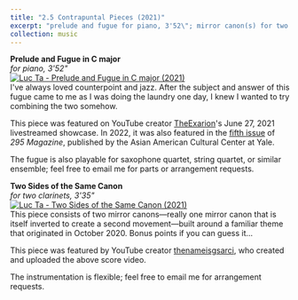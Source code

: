 ```yaml
---
title: "2.5 Contrapuntal Pieces (2021)"
excerpt: "prelude and fugue for piano, 3'52\"; mirror canon(s) for two clarinets; 3'35\"<br/>[![Luc Ta - 2.5 Contrapuntal Pieces (2021)](https://img.youtube.com/vi/KQXKckJTqVw/0.jpg 'Luc Ta - 2.5 Contrapuntal Pieces (2021)')](https://luc-ta.github.io/music/2021-contrapuntal-pieces/)"
collection: music
---
```


**Prelude and Fugue in C major**\
_for piano, 3'52"_\
[![Luc Ta - Prelude and Fugue in C major (2021)](https://img.youtube.com/vi/KQXKckJTqVw/0.jpg)](https://www.youtube.com/watch?v=KQXKckJTqVw)\
I've always loved counterpoint and jazz. After the subject and answer of this fugue came to me as I was doing the laundry one day, I knew I wanted to try combining the two somehow.

This piece was featured on YouTube creator [TheExarion](https://www.youtube.com/@TheExarion)'s June 27, 2021 livestreamed showcase. In 2022, it was also featured in the [fifth issue](https://aacc.yalecollege.yale.edu/resources/295-magazine) of _295 Magazine_, published by the Asian American Cultural Center at Yale.

The fugue is also playable for saxophone quartet, string quartet, or similar ensemble; feel free to email me for parts or arrangement requests.

**Two Sides of the Same Canon**\
_for two clarinets, 3'35"_\
[![Luc Ta - Two Sides of the Same Canon (2021)](https://img.youtube.com/vi/H5dGyHC81e4/0.jpg)](https://www.youtube.com/watch?v=H5dGyHC81e4)\
This piece consists of two mirror canons—really one mirror canon that is itself inverted to create a second movement—built around a familiar theme that originated in October 2020. Bonus points if you can guess it...

This piece was featured by YouTube creator [thenameisgsarci](https://www.youtube.com/@thenameisgsarci), who created and uploaded the above score video.

The instrumentation is flexible; feel free to email me for arrangement requests.
